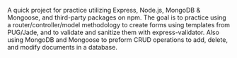 A quick project for practice utilizing Express, Node.js, MongoDB & Mongoose, and third-party packages on npm.
The goal is to practice using a router/controller/model methodology to create forms using templates from PUG/Jade, and to validate and sanitize them with express-validator. Also using MongoDB and Mongoose to preform CRUD operations to add, delete, and modify documents in a database.
